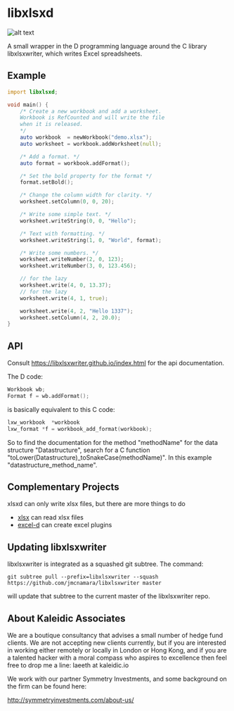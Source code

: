 # libxlsxd

![alt text](https://travis-ci.org/kaleidicassociates/xlsxd.svg)

A small wrapper in the D programming language around the C library
libxlsxwriter, which writes Excel spreadsheets.

## Example

```D
import libxlsxd;

void main() {
    /* Create a new workbook and add a worksheet.
	Workbook is RefCounted and will write the file
	when it is released.
	*/
    auto workbook  = newWorkbook("demo.xlsx");
    auto worksheet = workbook.addWorksheet(null);

    /* Add a format. */
    auto format = workbook.addFormat();

    /* Set the bold property for the format */
    format.setBold();

    /* Change the column width for clarity. */
    worksheet.setColumn(0, 0, 20);

    /* Write some simple text. */
    worksheet.writeString(0, 0, "Hello");

    /* Text with formatting. */
    worksheet.writeString(1, 0, "World", format);

    /* Write some numbers. */
    worksheet.writeNumber(2, 0, 123);
    worksheet.writeNumber(3, 0, 123.456);

	// for the lazy
    worksheet.write(4, 0, 13.37);
	// for the lazy
    worksheet.write(4, 1, true);

    worksheet.write(4, 2, "Hello 1337");
	worksheet.setColumn(4, 2, 20.0);
}
```

## API
Consult https://libxlsxwriter.github.io/index.html for the api documentation.

The D code:
```D
Workbook wb;
Format f = wb.addFormat();
```
is basically equivalent to this C code:
```C
lxw_workbook  *workbook
lxw_format *f = workbook_add_format(workbook);
```

So to find the documentation for the method "methodName" for the data structure
"Datastructure", search for a C function "toLower(Datastructure)\_toSnakeCase(methodName)".
In this example "datastructure\_method\_name".


## Complementary Projects
xlsxd can only write xlsx files, but there are more things to do

* [xlsx](https://code.dlang.org/packages/xlsx) can read xlsx files
* [excel-d](https://github.com/kaleidicassociates/excel-d) can create excel
  plugins

## Updating libxlsxwriter
libxlsxwriter is integrated as a squashed git subtree.
The command:
```
git subtree pull --prefix=libxlsxwriter --squash https://github.com/jmcnamara/libxlsxwriter master
```
will update that subtree to the current master of the libxlsxwriter repo.

About Kaleidic Associates
-------------------------
We are a boutique consultancy that advises a small number of hedge fund clients.  We are
not accepting new clients currently, but if you are interested in working either remotely
or locally in London or Hong Kong, and if you are a talented hacker with a moral compass
who aspires to excellence then feel free to drop me a line: laeeth at kaleidic.io

We work with our partner Symmetry Investments, and some background on the firm can be
found here:

http://symmetryinvestments.com/about-us/
